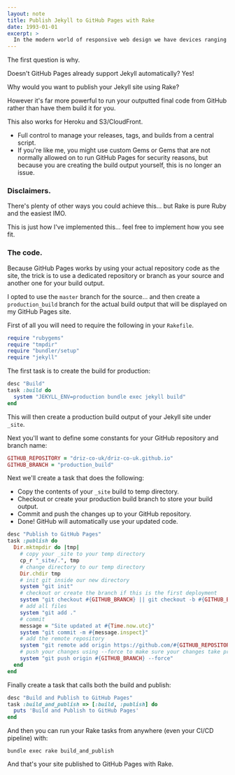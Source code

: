 ```yaml
---
layout: note
title: Publish Jekyll to GitHub Pages with Rake
date: 1993-01-01
excerpt: >
  In the modern world of responsive web design we have devices ranging from watches to televisions, and as more devices with varying screen sizes appear on the market, specifying a font size for each 'breakpoint' isn't a feasible approach going forward... introducing Fluid Typography!
---
```


The first question is why.

Doesn't GitHub Pages already support Jekyll automatically? Yes!

Why would you want to publish your Jekyll site using Rake?

However it's far more powerful to run your outputted final code from GitHub rather than have them build it for you.

This also works for Heroku and S3/CloudFront.

- Full control to manage your releases, tags, and builds from a central script.
- If you're like me, you might use custom Gems or Gems that are not normally allowed on to run GitHub Pages for security reasons, but because you are creating the build output yourself, this is no longer an issue.

### Disclaimers.

There's plenty of other ways you could achieve this... but Rake is pure Ruby and the easiest IMO.

This is just how I've implemented this... feel free to implement how you see fit.

### The code.

Because GitHub Pages works by using your actual repository code as the site, the trick is to use a dedicated repository or branch as your source and another one for your build output.

I opted to use the `master` branch for the source... and then create a `production_build` branch for the actual build output that will be displayed on my GitHub Pages site.

First of all you will need to require the following in your `Rakefile`.

```ruby
require "rubygems"
require "tmpdir"
require "bundler/setup"
require "jekyll"
```

The first task is to create the build for production:

```ruby
desc "Build"
task :build do
  system "JEKYLL_ENV=production bundle exec jekyll build"
end
```

This will then create a production build output of your Jekyll site under `_site`.

Next you'll want to define some constants for your GitHub repository and branch name:

```ruby
GITHUB_REPOSITORY = "driz-co-uk/driz-co-uk.github.io"
GITHUB_BRANCH = "production_build"
```

Next we'll create a task that does the following:

- Copy the contents of your `_site` build to temp directory.
- Checkout or create your production build branch to store your build output.
- Commit and push the changes up to your GitHub repository.
- Done! GitHub will automatically use your updated code.

```ruby
desc "Publish to GitHub Pages"
task :publish do
  Dir.mktmpdir do |tmp|
    # copy your _site to your temp directory
    cp_r "_site/.", tmp
    # change directory to our temp directory
    Dir.chdir tmp
    # init git inside our new directory
    system "git init"
    # checkout or create the branch if this is the first deployment
    system "git checkout #{GITHUB_BRANCH} || git checkout -b #{GITHUB_BRANCH}"
    # add all files
    system "git add ."
    # commit
    message = "Site updated at #{Time.now.utc}"
    system "git commit -m #{message.inspect}"
    # add the remote repository
    system "git remote add origin https://github.com/#{GITHUB_REPOSITORY}.git"
    # push your changes using --force to make sure your changes take precedence
    system "git push origin #{GITHUB_BRANCH} --force"
  end
end
```

Finally create a task that calls both the build and publish:

```ruby
desc "Build and Publish to GitHub Pages"
task :build_and_publish => [:build, :publish] do
  puts 'Build and Publish to GitHub Pages'
end
```

And then you can run your Rake tasks from anywhere (even your CI/CD pipeline) with:

`bundle exec rake build_and_publish`

And that's your site published to GitHub Pages with Rake.